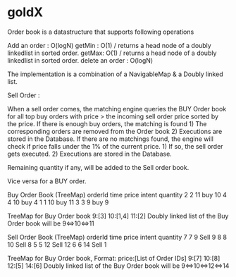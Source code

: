# goldX

Order book is a datastructure that supports following operations

Add an order : O(logN)
getMin : O(1) / returns a head node of a doubly linkedlist in sorted order.
getMax: O(1) / returns a head node of a doubly linkedlist in sorted order.
delete an order : O(logN)

The implementation is a combination of a NavigableMap & a Doubly linked list.

Sell Order :

When a sell order comes, the matching engine queries the BUY Order book for all top buy orders with price > the incoming sell order price sorted by the price. 
If there is enough buy orders, the matching is found 
    1) The corresponding orders are removed from the Order book
    2) Executions are stored in the Database.
    If there are no matchings found, the engine will check if price falls under the 1% of the current price.
        1) If so, the sell order gets executed.
        2) Executions are stored in the Database.
        
Remaining quantity if any, will be added to the Sell order book.

Vice versa for a BUY order.

Buy Order Book (TreeMap)
orderId		time	price	intent		quantity
2		2	11	buy		10
4		4	10	buy		4
1		1	10	buy		11
3		3	9	buy		9

TreeMap for Buy Order book
9:[3] 
10:[1,4]
11:[2] 
Doubly linked list of the Buy Order book will be 9<=>10<=>11



Sell Order Book (TreeMap)
orderId		time	price	intent		quantity
7		7	9	Sell		9
8		8	10	Sell		8
5		5	12	Sell		12
6		6	14	Sell		1

TreeMap for Buy Order book, 
Format: price:[List of Order IDs]
9:[7] 
10:[8]
12:[5]
14:[6] 
Doubly linked list of the Buy Order book will be 9<=>10<=>12<=>14
